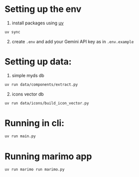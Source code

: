 # Setting up the env
1. install packages using [uv](https://github.com/astral-sh/uv)
```sh
uv sync
```

2. create `.env` and add your Gemini API key as in `.env.example`

# Setting up data:
1. simple myds db
```sh
uv run data/components/extract.py
```

2. icons vector db
```sh
uv run data/icons/build_icon_vector.py
```

# Running in cli:
```sh
uv run main.py
```

# Running marimo app
```sh
uv run marimo run marimo.py
```